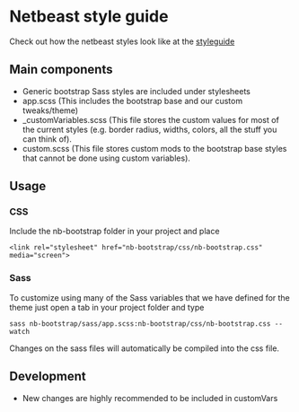 # Netbeast style guide

Check out how the netbeast styles look like at the [styleguide](http://netbeast-co.github.io/design/)

## Main components

- Generic bootstrap Sass styles are included under stylesheets
- app.scss (This includes the bootstrap base and our custom tweaks/theme)
- _customVariables.scss (This file stores the custom values for most of the current styles (e.g. border radius, widths, colors, all the stuff you can think of).
- custom.scss (This file stores custom mods to the bootstrap base styles that cannot be done using custom variables).

## Usage

### CSS

Include the nb-bootstrap folder in your project and place

`<link rel="stylesheet" href="nb-bootstrap/css/nb-bootstrap.css" media="screen">`

### Sass

To customize using many of the Sass variables that we have defined for the theme just open a tab in your project folder and type

`sass nb-bootstrap/sass/app.scss:nb-bootstrap/css/nb-bootstrap.css --watch`

Changes on the sass files will automatically be compiled into the css file.

## Development

- New changes are highly recommended to be included in customVars
